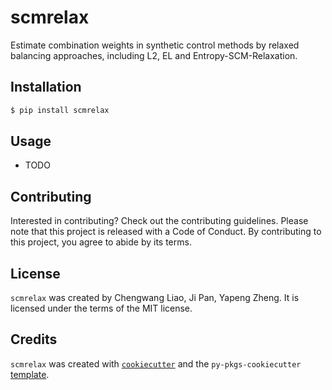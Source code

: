 # scmrelax

Estimate combination weights in synthetic control methods by relaxed balancing approaches, including L2, EL and Entropy-SCM-Relaxation.

## Installation

```bash
$ pip install scmrelax
```

## Usage

- TODO

## Contributing

Interested in contributing? Check out the contributing guidelines. Please note that this project is released with a Code of Conduct. By contributing to this project, you agree to abide by its terms.

## License

`scmrelax` was created by Chengwang Liao, Ji Pan, Yapeng Zheng. It is licensed under the terms of the MIT license.

## Credits

`scmrelax` was created with [`cookiecutter`](https://cookiecutter.readthedocs.io/en/latest/) and the `py-pkgs-cookiecutter` [template](https://github.com/py-pkgs/py-pkgs-cookiecutter).
